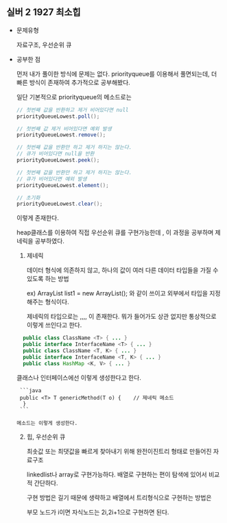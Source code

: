 ## 실버 2 1927 최소힙

- 문제유형

  자료구조, 우선순위 큐

- 공부한 점

  먼저 내가 풀이한 방식에 문제는 없다. priorityqueue를 이용해서 풀면되는데, 더 빠른 방식이 존재하여 추가적으로 공부해봤다.

  일단 기본적으로 priorityqueue의 메소드로는

  
  ```java
  // 첫번째 값을 반환하고 제거 비어있다면 null
  priorityQueueLowest.poll();
  
  // 첫번째 값 제거 비어있다면 예외 발생
  priorityQueueLowest.remove(); 
  
  // 첫번째 값을 반환만 하고 제거 하지는 않는다.
  // 큐가 비어있다면 null을 반환
  priorityQueueLowest.peek();
  
  // 첫번째 값을 반환만 하고 제거 하지는 않는다.
  // 큐가 비어있다면 예외 발생
  priorityQueueLowest.element();
  
  // 초기화
  priorityQueueLowest.clear();    
  ```

  
  이렇게 존재한다.

  heap클래스를 이용하여 직접 우선순위 큐를 구현가능한데 , 이 과정을 공부하며 제네릭을 공부하였다.

  1) 제네릭

      데이터 형식에 의존하지 않고, 하나의 값이 여러 다른 데이터 타입들을 가질 수 있도록 하는 방법

     ex) ArrayList<Integer> list1 = new ArrayList<Integer>(); 와 같이 쓰이고 외부에서 타입을 지정해주는 형식이다.

     제네릭의 타입으로는 <T>,<E>,<K>,<V>,<N> 이 존재한다. 뭐가 들어가도 상관 없지만 통상적으로 이렇게 쓰인다고 한다.

     
    ```java
      public class ClassName <T> { ... }
      public interface InterfaceName <T> { ... }
      public class ClassName <T, K> { ... }
      public interface InterfaceName <T, K> { ... }
      public class HashMap <K, V> { ... }
    ```

    
     클래스나 인터페이스에선 이렇게 생성한다고 한다.


       ```java
       public <T> T genericMethod(T o) {	// 제네릭 메소드
        }
       ```

      메소드는 이렇게 생성한다.

  2) 힙, 우선순위 큐

     최솟값 또는 최댓값을 빠르게 찾아내기 위해 완전이진트리 형태로 만들어진 자료구조

     linkedlist나 array로 구현가능하다. 배열로 구현하는 편이 탐색에 있어서 비교적 간단하다.

     구현 방법은 길기 때문에 생략하고 배열에서 트리형식으로 구현하는 방법은

     부모 노드가 i이면 자식노드는 2i,2i+1으로 구현하면 된다. 

     
